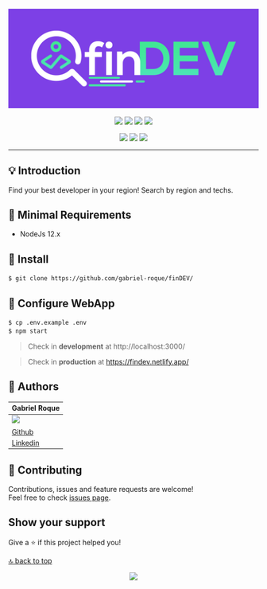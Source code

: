 <span id="top"></span>

<p align="center">
  <img src="src/assets/github/finDEV-logo.jpg" />
</p>

<p align="center">
 <a href="https://app.netlify.com/sites/findev/deploys"><img src="https://api.netlify.com/api/v1/badges/9a800427-a77c-419b-8350-c7de56f534ae/deploy-status"></a> 
<a href="https://pt-br.reactjs.org/"><img src="https://img.shields.io/badge/ReactJS-16.x-blue"></a>
  <a href="https://nodejs.org/en/"><img src="https://img.shields.io/badge/Node-12.x-green"></a>
  <a href="https://www.npmjs.com/"><img src="https://img.shields.io/badge/NPM-6.x-red"></a>
</p>



<p align="center">
   <a href="https://findev.netlify.app/"><img src="https://raw.githubusercontent.com/gabriel-roque/design/master/btn-open-app.png" width="200"></a>
    <a href="https://github.com/gabriel-roque/finDEV-api"><img src="https://raw.githubusercontent.com/gabriel-roque/design/master/btn-back-end.png" width="200"></a>
  <a href="https://github.com/gabriel-roque/finDEV-app"><img src="https://raw.githubusercontent.com/gabriel-roque/design/master/btn-mobile.png" width="200"></a>
</p>

<hr>

## 💡 Introduction

Find your best developer in your region! Search by region and techs.

## 📝 Minimal Requirements

- NodeJs 12.x

## 🚀 Install

```sh
$ git clone https://github.com/gabriel-roque/finDEV/
```

## 📝 Configure WebApp

```sh
$ cp .env.example .env
$ npm start
```

> Check in **development** at http://localhost:3000/

> Check in **production** at https://findev.netlify.app/

## 👤 Authors

| Gabriel Roque                                                                       |
| ----------------------------------------------------------------------------------- |
| <img src="https://avatars2.githubusercontent.com/u/32438220?s=460&v=4" width="110"> |
| <a href="https://github.com/gabriel-roque">Github</a>                               |
| <a href="https://www.linkedin.com/in/gabriel-roque/">Linkedin</a>                   |

## 🤝 Contributing

Contributions, issues and feature requests are welcome!<br />Feel free to check [issues page](https://github.com/gabriel-roque/finDEV/issues).

## Show your support

Give a ⭐️ if this project helped you!

[🔝 back to top](#top)

<p align="center">
  <img src="https://raw.githubusercontent.com/gabriel-roque/design/master/logo-gabriel-roque.png" width="200"/>
</p>
